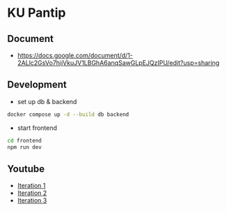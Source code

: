 # KU Pantip

## Document
- https://docs.google.com/document/d/1-2ALlc2GsVo7hijVkuJV1LBGhA6anqSawGLpEJQzIPU/edit?usp=sharing

## Development
- set up db & backend
```bash
docker compose up -d --build db backend
```
- start frontend
```bash
cd frontend
npm run dev
```


## Youtube
- [Iteration 1](https://youtu.be/Fp7zLkk3KoM)
- [Iteration 2](https://youtu.be/i49ESSFxvBE)
- [Iteration 3](https://youtu.be/YOvjb6aMCSg)
